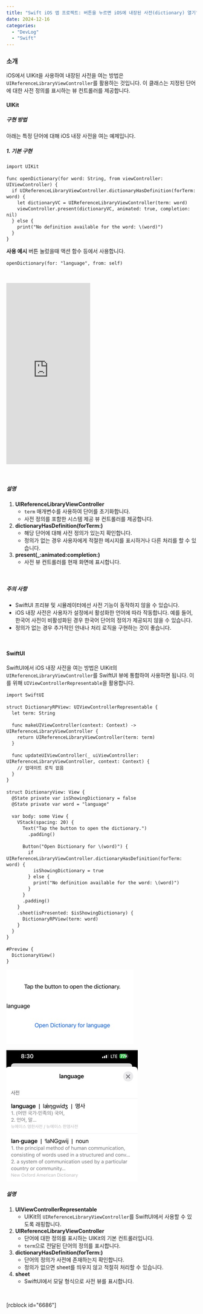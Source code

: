 ```yaml
---
title: "Swift iOS 앱 프로젝트: 버튼을 누르면 iOS에 내장된 사전(dictionary) 열기"
date: 2024-12-16
categories: 
  - "DevLog"
  - "Swift"
---
```


### **소개**

iOS에서 UIKit을 사용하여 내장된 사전을 여는 방법은 `UIReferenceLibraryViewController`를 활용하는 것입니다. 이 클래스는 지정된 단어에 대한 사전 정의를 표시하는 뷰 컨트롤러를 제공합니다.

#### **UIKit**

##### **구현 방법**

아래는 특정 단어에 대해 iOS 내장 사전을 여는 예제입니다.

##### **1\. 기본 구현**

```
import UIKit

func openDictionary(for word: String, from viewController: UIViewController) {
  if UIReferenceLibraryViewController.dictionaryHasDefinition(forTerm: word) {
    let dictionaryVC = UIReferenceLibraryViewController(term: word)
    viewController.present(dictionaryVC, animated: true, completion: nil)
  } else {
    print("No definition available for the word: \(word)")
  }
}
```

**사용 예시** 버튼 눌렀을때 액션 함수 등에서 사용합니다.

```
openDictionary(for: "language", from: self)
```

 

<iframe width="222" height="480" src="https://giphy.com/embed/bQq9Sf4QwjhD8mz66F" frameborder="0" class="giphy-embed" allowfullscreen="allowfullscreen"></iframe>

 

##### **설명**

1. **UIReferenceLibraryViewController**
    - `term` 매개변수를 사용하여 단어를 초기화합니다.
    - 사전 정의를 포함한 시스템 제공 뷰 컨트롤러를 제공합니다.
2. **dictionaryHasDefinition(forTerm:)**
    - 해당 단어에 대해 사전 정의가 있는지 확인합니다.
    - 정의가 없는 경우 사용자에게 적절한 메시지를 표시하거나 다른 처리를 할 수 있습니다.
3. **present(\_:animated:completion:)**
    - 사전 뷰 컨트롤러를 현재 화면에 표시합니다.

 

##### **주의 사항**

- SwiftUI 프리뷰 및 시뮬레이터에선 사전 기능이 동작하지 않을 수 있습니다.
- iOS 내장 사전은 사용자가 설정에서 활성화한 언어에 따라 작동합니다. 예를 들어, 한국어 사전이 비활성화된 경우 한국어 단어의 정의가 제공되지 않을 수 있습니다.
- 정의가 없는 경우 추가적인 안내나 처리 로직을 구현하는 것이 좋습니다.

 

#### **SwiftUI**

SwiftUI에서 iOS 내장 사전을 여는 방법은 UIKit의 `UIReferenceLibraryViewController`를 SwiftUI 뷰에 통합하여 사용하면 됩니다. 이를 위해 `UIViewControllerRepresentable`을 활용합니다.

```
import SwiftUI

struct DictionaryRPView: UIViewControllerRepresentable {
  let term: String
  
  func makeUIViewController(context: Context) -> UIReferenceLibraryViewController {
    return UIReferenceLibraryViewController(term: term)
  }
  
  func updateUIViewController(_ uiViewController: UIReferenceLibraryViewController, context: Context) {
    // 업데이트 로직 없음
  }
}

struct DictionaryView: View {
  @State private var isShowingDictionary = false
  @State private var word = "language"
  
  var body: some View {
    VStack(spacing: 20) {
      Text("Tap the button to open the dictionary.")
        .padding()
      
      Button("Open Dictionary for \(word)") {
        if UIReferenceLibraryViewController.dictionaryHasDefinition(forTerm: word) {
          isShowingDictionary = true
        } else {
          print("No definition available for the word: \(word)")
        }
      }
      .padding()
    }
    .sheet(isPresented: $isShowingDictionary) {
      DictionaryRPView(term: word)
    }
  }
}

#Preview {
  DictionaryView()
}

```

 ![](/assets/img/wp-content/uploads/2024/12/IMG_4686.jpg)

 ![](/assets/img/wp-content/uploads/2024/12/IMG_4687.jpg)

##### **설명**

1. **UIViewControllerRepresentable**
    - UIKit의 `UIReferenceLibraryViewController`를 SwiftUI에서 사용할 수 있도록 래핑합니다.
2. **UIReferenceLibraryViewController**
    - 단어에 대한 정의를 표시하는 UIKit의 기본 컨트롤러입니다.
    - `term`으로 전달된 단어의 정의를 표시합니다.
3. **dictionaryHasDefinition(forTerm:)**
    - 단어의 정의가 사전에 존재하는지 확인합니다.
    - 정의가 없으면 sheet를 띄우지 않고 적절히 처리할 수 있습니다.
4. **sheet**
    - SwiftUI에서 모달 형식으로 사전 뷰를 표시합니다.

 

\[rcblock id="6686"\]
